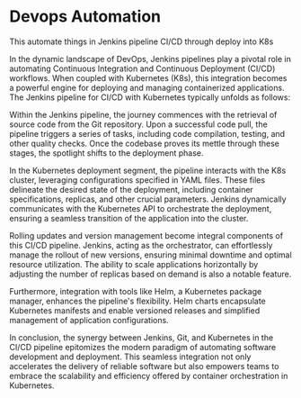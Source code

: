 # Devops Automation
This automate things in Jenkins pipeline CI/CD through deploy into K8s

In the dynamic landscape of DevOps, Jenkins pipelines play a pivotal role in automating Continuous Integration and Continuous Deployment (CI/CD) workflows. When coupled with Kubernetes (K8s), this integration becomes a powerful engine for deploying and managing containerized applications. The Jenkins pipeline for CI/CD with Kubernetes typically unfolds as follows:

Within the Jenkins pipeline, the journey commences with the retrieval of source code from the Git repository. Upon a successful code pull, the pipeline triggers a series of tasks, including code compilation, testing, and other quality checks. Once the codebase proves its mettle through these stages, the spotlight shifts to the deployment phase.

In the Kubernetes deployment segment, the pipeline interacts with the K8s cluster, leveraging configurations specified in YAML files. These files delineate the desired state of the deployment, including container specifications, replicas, and other crucial parameters. Jenkins dynamically communicates with the Kubernetes API to orchestrate the deployment, ensuring a seamless transition of the application into the cluster.

Rolling updates and version management become integral components of this CI/CD pipeline. Jenkins, acting as the orchestrator, can effortlessly manage the rollout of new versions, ensuring minimal downtime and optimal resource utilization. The ability to scale applications horizontally by adjusting the number of replicas based on demand is also a notable feature.

Furthermore, integration with tools like Helm, a Kubernetes package manager, enhances the pipeline's flexibility. Helm charts encapsulate Kubernetes manifests and enable versioned releases and simplified management of application configurations.

In conclusion, the synergy between Jenkins, Git, and Kubernetes in the CI/CD pipeline epitomizes the modern paradigm of automating software development and deployment. This seamless integration not only accelerates the delivery of reliable software but also empowers teams to embrace the scalability and efficiency offered by container orchestration in Kubernetes.
